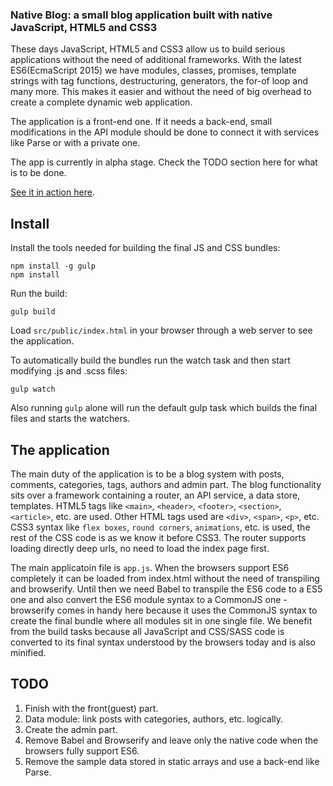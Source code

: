 ### Native Blog: a small blog application built with native JavaScript, HTML5 and CSS3

These days JavaScript, HTML5 and CSS3 allow us to build serious applications without the need of additional frameworks.
With the latest ES6(EcmaScript 2015) we have modules, classes, promises, template strings with tag functions, 
destructuring, generators, the for-of loop and many more. This makes it easier and without the need of big overhead to
create a complete dynamic web application.

The application is a front-end one. If it needs a back-end, small modifications in the API module should be done 
to connect it with services like Parse or with a private one.

The app is currently in alpha stage. Check the TODO section here for what is to be done.

[See it in action here](https://native-blog.iliyan-trifonov.com "Native Blog").

## Install

Install the tools needed for building the final JS and CSS bundles:

    npm install -g gulp
    npm install
    
Run the build:

    gulp build

Load `src/public/index.html` in your browser through a web server to see the application.

To automatically build the bundles run the watch task and then start modifying .js and .scss files:

    gulp watch
    
Also running `gulp` alone will run the default gulp task which builds the final files and starts the watchers.

## The application

The main duty of the application is to be a blog system with posts, comments, categories, tags, authors and admin part.
The blog functionality sits over a framework containing a router, an API service, a data store, templates.
HTML5 tags like `<main>`, `<header>`, `<footer>`, `<section>`, `<article>`, etc. are used. Other HTML tags used are 
`<div>`, `<span>`, `<p>`, etc.
CSS3 syntax like `flex boxes`, `round corners`, `animations`, etc. is used, the rest of the CSS code is as we know it 
before CSS3. The router supports loading directly deep urls, no need to load the index page first.

The main applicatoin file is `app.js`. When the browsers support ES6 completely it can be loaded from index.html 
without the need of transpiling and browserify. Until then we need Babel to transpile the ES6 code to a ES5 one and 
also convert the ES6 module syntax to a CommonJS one - browserify comes in handy here because it uses the CommonJS 
syntax to create the final bundle where all modules sit in one single file. We benefit from the build tasks because all 
JavaScript and CSS/SASS code is converted to its final syntax understood by the browsers today and is also minified.

## TODO

 1. Finish with the front(guest) part.
 2. Data module: link posts with categories, authors, etc. logically.
 3. Create the admin part.
 4. Remove Babel and Browserify and leave only the native code when the browsers fully support ES6.
 5. Remove the sample data stored in static arrays and use a back-end like Parse.
